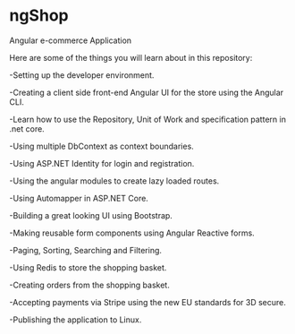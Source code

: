 # ngShop
Angular e-commerce Application 

Here are some of the things you will learn about in this repository:

-Setting up the developer environment.

-Creating a client side front-end Angular UI for the store using the Angular CLI.

-Learn how to use the Repository, Unit of Work and specification pattern in .net core.

-Using multiple DbContext as context boundaries.

-Using ASP.NET Identity for login and registration.

-Using the angular modules to create lazy loaded routes.

-Using Automapper in ASP.NET Core.

-Building a great looking UI using Bootstrap.

-Making reusable form components using Angular Reactive forms.

-Paging, Sorting, Searching and Filtering.

-Using Redis to store the shopping basket.

-Creating orders from the shopping basket.

-Accepting payments via Stripe using the new EU standards for 3D secure.

-Publishing the application to Linux.



